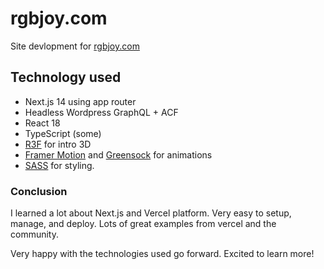 # rgbjoy.com

Site devlopment for [rgbjoy.com](https://rgbjoy.com)

## Technology used

- Next.js 14 using app router
- Headless Wordpress GraphQL + ACF
- React 18
- TypeScript (some)
- [R3F](https://docs.pmnd.rs/react-three-fiber/getting-started/introduction) for intro 3D
- [Framer Motion](https://www.framer.com/motion/) and [Greensock](https://greensock.com/) for animations
- [SASS](https://sass-lang.com/) for styling.

### Conclusion

I learned a lot about Next.js and Vercel platform. Very easy to setup, manage, and deploy. Lots of great examples from vercel and the community.

Very happy with the technologies used go forward. Excited to learn more!